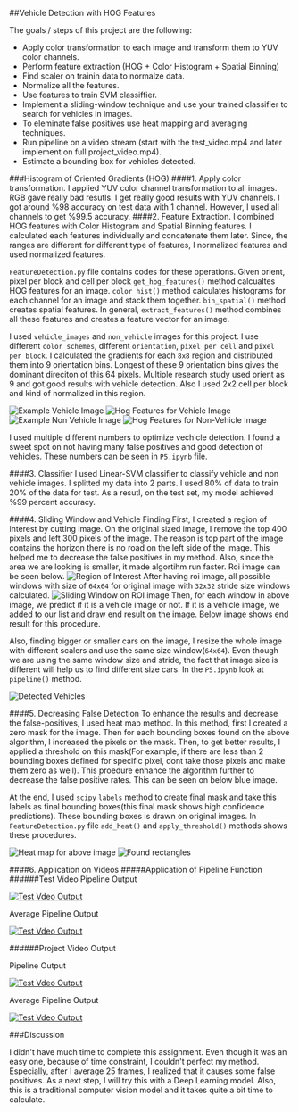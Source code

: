 
##Vehicle Detection with HOG Features

The goals / steps of this project are the following:

* Apply color transformation to each image and transform them to YUV color channels.
* Perform feature extraction (HOG + Color Histogram + Spatial Binning)
* Find scaler on trainin data to normalze data.
* Normalize all the features.
* Use features to train SVM classiffier. 
* Implement a sliding-window technique and use your trained classifier to search for vehicles in images.
* To eleminate false positives use heat mapping and averaging techniques.
* Run pipeline on a video stream (start with the test_video.mp4 and later implement on full project_video.mp4).
* Estimate a bounding box for vehicles detected.

[//]: # (Image References)
[image1]: ./Images/vehicle.png
[image2]: ./Images/hog_vehicle.png
[image3]: ./Images/non_vehicle.png
[image4]: ./Images/non_vehicle_hog.png
[image5]: ./Images/vehicle_rec.png
[image6]: ./Images/heat_map.png
[image7]: ./Images/one_rec.png
[image8]: ./Images/roi.png
[image9]: ./Images/sliding.png
[video1]: ./project_video.mp4

###Histogram of Oriented Gradients (HOG)
####1. Apply color transformation.
I applied YUV color channel transformation to all images. RGB gave really bad resutls. I get really good results with YUV channels. I got around %98 accuracy on test data with 1 channel. However, I used all channels to get %99.5 accuracy.
####2. Feature Extraction.
I combined HOG features with Color Histogram and Spatial Binning features. I calculated each features individually and concatenate them later. Since, the ranges are different for different type of features, I normalized features and used normalized features. 

`FeatureDetection.py` file contains codes for these operations. Given orient, pixel per block and cell per block `get_hog_features()` method calcualtes HOG features for an image. `color_hist()` method calculates histograms for each channel for an image and stack them together. `bin_spatial()` method creates spatial features. In general, `extract_features()` method combines all these features and creates a feature vector for an image.

I used `vehicle_images` and `non_vehicle` images for this project. I use different `color schemes`, different `orientation`, `pixel per cell` and `pixel per block`. I calculated the gradients for each `8x8` region and distributed them into 9 orientation bins. Longest of these 9 orientation bins gives the dominant direciton of this 64 pixels. Multiple research study used orient as 9 and got good results with vehicle detection. Also I used 2x2 cell per block and kind of normalized in this region.

![Example Vehicle Image][image1]
![Hog Features for Vehicle Image][image2]
![Example Non Vehicle Image][image3]
![Hog Features for Non-Vehicle Image][image4]

I used multiple different numbers to optimize vechicle detection. I found a sweet spot on not having many false positives and good detection of vehicles. These numbers can be seen in `P5.ipynb` file.

####3. Classifier
I used Linear-SVM classifier to classify vehicle and non vehicle images. I splitted my data into 2 parts. I used 80% of data to train 20% of the data for test. As a resutl, on the test set, my model achieved %99 percent accuracy.

####4. Sliding Window and Vehicle Finding
First, I created a region of interest by cutting image. On the original sized image, I remove the top 400 pixels and left 300 pixels of the image. The reason is top part of the image contains the horizon there is no road on the left side of the image. This helped me to decrease the false positives in my method. Also, since the area we are looking is smaller, it made algortihm run faster. Roi image can be seen below.
![Region of Interest][image8]
After having roi image, all possible windows with size of `64x64` for original image with `32x32` stride size windows calculated.
![Sliding Window on ROI image][image9]
Then, for each window in above image, we predict if it is a vehicle image or not. If it is a vehicle image, we added to our list and draw end result on the image. Below image shows end result for this procedure.

Also, finding bigger or smaller cars on the image, I resize the whole image with different scalers and use the same size window(`64x64`). Even though we are using the same window size and stride, the fact that image size is different will help us to find different size cars. In the `P5.ipynb` look at `pipeline()` method.

![Detected Vehicles][image5]

####5. Decreasing False Detection
To enhance the results and decrease the false-positives, I used heat map method. In this method, first I created a zero mask for the image. Then for each bounding boxes found on the above algorithm, I increased the pixels on the mask. Then, to get better results, I applied a threshold on this mask(For example, if there are less than 2 bounding boxes defined for specific pixel, dont take those pixels and make them zero as well). This proedure enhance the algorithm further to decrease the false positive rates. This can be seen on below blue image. 

At the end, I used `scipy` `labels` method to create final mask and take this labels as final bounding boxes(this final mask shows high confidence predictions). These bounding boxes is drawn on original images. In `FeatureDetection.py` file `add_heat()` and `apply_threshold()` methods shows these procedures.


![Heat map for above image][image6]
![Found rectangles][image7]

####6. Application on Videos
#####Application of Pipeline Function
######Test Video
Pipeline Output

[![Test Vdeo Output](https://img.youtube.com/vi/wkf2qWc_y9U/0.jpg)](https://youtu.be/wkf2qWc_y9U)

Average Pipeline Output

[![Test Vdeo Output](https://img.youtube.com/vi/75kevuYdVv0/0.jpg)](https://youtu.be/75kevuYdVv0)

######Project Video Output

Pipeline Output

[![Test Vdeo Output](https://img.youtube.com/vi/BPjx-X8Qh04/0.jpg)](https://youtu.be/BPjx-X8Qh04)


Average Pipeline Output

[![Test Vdeo Output](https://img.youtube.com/vi/QD2G1sGXRio/0.jpg)](https://youtu.be/QD2G1sGXRio)

###Discussion

I didn't have much time to complete this assignment. Even though it was an easy one, because of time constraint, I couldn't perfect my method. Especially, after I average 25 frames, I realized that it causes some false positives. As a next step, I will try this with a Deep Learning model. Also, this is a traditional computer vision model and it takes quite a bit time to calculate.